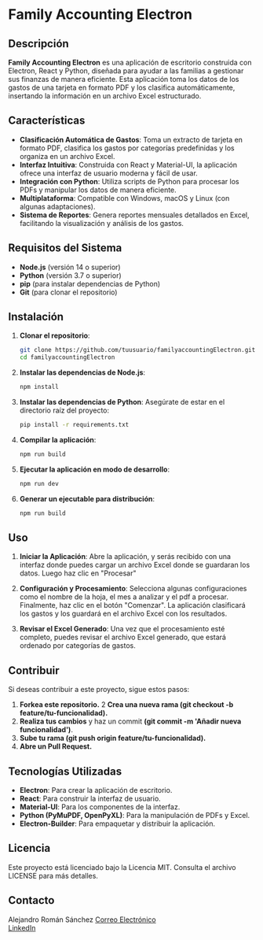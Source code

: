 # Family Accounting Electron

## Descripción

**Family Accounting Electron** es una aplicación de escritorio construida con Electron, React y Python, diseñada para ayudar a las familias a gestionar sus finanzas de manera eficiente. Esta aplicación toma los datos de los gastos de una tarjeta en formato PDF y los clasifica automáticamente, insertando la información en un archivo Excel estructurado.

## Características

- **Clasificación Automática de Gastos**: Toma un extracto de tarjeta en formato PDF, clasifica los gastos por categorías predefinidas y los organiza en un archivo Excel.
- **Interfaz Intuitiva**: Construida con React y Material-UI, la aplicación ofrece una interfaz de usuario moderna y fácil de usar.
- **Integración con Python**: Utiliza scripts de Python para procesar los PDFs y manipular los datos de manera eficiente.
- **Multiplataforma**: Compatible con Windows, macOS y Linux (con algunas adaptaciones).
- **Sistema de Reportes**: Genera reportes mensuales detallados en Excel, facilitando la visualización y análisis de los gastos.

## Requisitos del Sistema

- **Node.js** (versión 14 o superior)
- **Python** (versión 3.7 o superior)
- **pip** (para instalar dependencias de Python)
- **Git** (para clonar el repositorio)

## Instalación

1. **Clonar el repositorio**:
   ```bash
   git clone https://github.com/tuusuario/familyaccountingElectron.git
   cd familyaccountingElectron

2. **Instalar las dependencias de Node.js**:
   ```bash
   npm install

3. **Instalar las dependencias de Python**: Asegúrate de estar en el directorio raíz del proyecto:
   ```bash
   pip install -r requirements.txt
4. **Compilar la aplicación**:
   ```bash
   npm run build
5. **Ejecutar la aplicación en modo de desarrollo**:
   ```bash
   npm run dev
6. **Generar un ejecutable para distribución**:
   ```bash
   npm run build

## Uso

1. **Iniciar la Aplicación**: Abre la aplicación, y serás recibido con una interfaz donde puedes cargar un archivo Excel donde se guardaran los datos. Luego haz clic en "Procesar"


3. **Configuración y Procesamiento**: Selecciona algunas configuraciones como el nombre de la hoja, el mes a analizar y el pdf a procesar. Finalmente, haz clic en el botón "Comenzar". La aplicación clasificará los gastos y los guardará en el archivo Excel con los resultados.

4. **Revisar el Excel Generado**: Una vez que el procesamiento esté completo, puedes revisar el archivo Excel generado, que estará ordenado por categorías de gastos.

## Contribuir
Si deseas contribuir a este proyecto, sigue estos pasos:

1. **Forkea este repositorio.**
2 **Crea una nueva rama (git checkout -b feature/tu-funcionalidad).**
3. **Realiza tus cambios** y haz un commit **(git commit -m 'Añadir nueva funcionalidad')**.
4. **Sube tu rama (git push origin feature/tu-funcionalidad).**
5. **Abre un Pull Request.**


## Tecnologías Utilizadas
- **Electron**: Para crear la aplicación de escritorio.
- **React**: Para construir la interfaz de usuario.
- **Material-UI**: Para los componentes de la interfaz.
- **Python (PyMuPDF, OpenPyXL)**: Para la manipulación de PDFs y Excel.
- **Electron-Builder**: Para empaquetar y distribuir la aplicación.

## Licencia
Este proyecto está licenciado bajo la Licencia MIT. Consulta el archivo LICENSE para más detalles.

## Contacto
Alejandro Román Sánchez
[Correo Electrónico](mailto:aromsan03@gmail.com)  
[LinkedIn]([https://www.linkedin.com/in/tuperfil](https://www.linkedin.com/in/alejandro-román-sánchez-448188259/))
